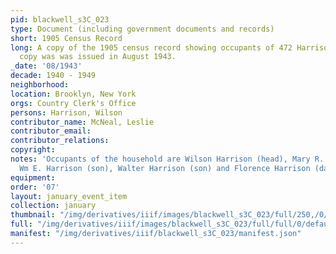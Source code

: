 ```yaml
---
pid: blackwell_s3C_023
type: Document (including government documents and records)
short: 1905 Census Record
long: A copy of the 1905 census record showing occupants of 472 Harrison Avenue. The
  copy was was issued in August 1943.
_date: '08/1943'
decade: 1940 - 1949
neighborhood: 
location: Brooklyn, New York
orgs: Country Clerk's Office
persons: Harrison, Wilson
contributor_name: McNeal, Leslie
contributor_email: 
contributor_relations: 
copyright: 
notes: 'Occupants of the household are Wilson Harrison (head), Mary R. Harrison (wife),
  Wm E. Harrison (son), Walter Harrison (son) and Florence Harrison (daughter). '
equipment: 
order: '07'
layout: january_event_item
collection: january
thumbnail: "/img/derivatives/iiif/images/blackwell_s3C_023/full/250,/0/default.jpg"
full: "/img/derivatives/iiif/images/blackwell_s3C_023/full/full/0/default.jpg"
manifest: "/img/derivatives/iiif/blackwell_s3C_023/manifest.json"
---
```

